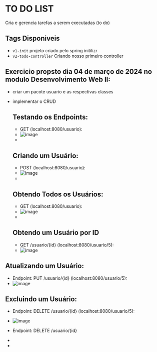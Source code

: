 # TO DO LIST

Cria e gerencia tarefas a serem executadas (to do) 

## Tags Disponiveis

- `v1-init` projeto criado pelo spring initilizr
- `v2-todo-controller` Criando nosso primeiro controller
## Exercicio propsto dia 04 de março de 2024 no modulo Desenvolvimento Web II:
- criar um pacote usuario e as respectivas classes
- implementar o CRUD

  ## Testando os Endpoints:
  - GET (localhost:8080/usuario):
  - ![image](https://github.com/teofilonicolau/desenv-webII_ada/assets/97030160/e533c830-581f-4d16-9a20-b12c56ae5d27)
  - 
  ## Criando um Usuário:
  - POST (localhost:8080/usuario):
  - ![image](https://github.com/teofilonicolau/desenv-webII_ada/assets/97030160/ef166e0c-ef26-436d-bac6-f7e57ee6b95d)
  - 
  ## Obtendo Todos os Usuários:
  - GET (localhost:8080/usuario):
  - ![image](https://github.com/teofilonicolau/desenv-webII_ada/assets/97030160/f66bb22c-de65-4667-a712-030232ad379b)
  - 
  ## Obtendo um Usuário por ID
  - GET /usuario/{id} (localhost:8080/usuario/5):
  - ![image](https://github.com/teofilonicolau/desenv-webII_ada/assets/97030160/bca10c73-b467-472e-bd84-64c96133c14f)
 
 ## Atualizando um Usuário:
 - Endpoint: PUT /usuario/{id} (localhost:8080/usuario/5):
 - ![image](https://github.com/teofilonicolau/desenv-webII_ada/assets/97030160/4d57149f-b021-4a8e-8134-fa1c0169ca80)

 ## Excluindo um Usuário:
 - Endpoint: DELETE /usuario/{id} (localhost:8080/usuario/5):
 - ![image](https://github.com/teofilonicolau/desenv-webII_ada/assets/97030160/c81de2a0-4dff-4085-a672-8df324627118)

 - Endpoint: DELETE /usuario/{id}

  - 
 

  - 



  
